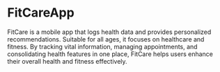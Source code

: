 # FitCareApp
FitCare is a mobile app that logs health data and provides personalized recommendations. Suitable for all ages, it focuses on healthcare and fitness. By tracking vital information, managing appointments, and consolidating health features in one place, FitCare helps users enhance their overall health and fitness effectively.

